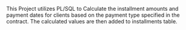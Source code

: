 This Project utilizes PL/SQL to Calculate the installment amounts and payment dates for clients based on the payment type specified in the contract. The calculated values are then added to installments table.
